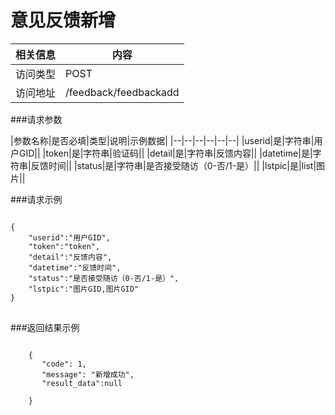 # 意见反馈新增
|相关信息|内容|
|--|--|
|访问类型|POST|
|访问地址|/feedback/feedbackadd|

###请求参数

|参数名称|是否必填|类型|说明|示例数据|
|--|--|--|--|--|--|
|userid|是|字符串|用户GID||
|token|是|字符串|验证码||
|detail|是|字符串|反馈内容||
|datetime|是|字符串|反馈时间||
|status|是|字符串|是否接受随访（0-否/1-是）||
|lstpic|是|list|图片||

###请求示例
<pre>
<code>
{
    "userid":"用户GID",
    "token":"token",
    "detail":"反馈内容",
    "datetime":"反馈时间",
    "status":"是否接受随访（0-否/1-是）",
    "lstpic":"图片GID,图片GID"
}
</code>
</pre>

###返回结果示例

<pre>
<code>
    {
       "code": 1,
       "message": "新增成功",
       "result_data":null

    }



</code>
</pre>

